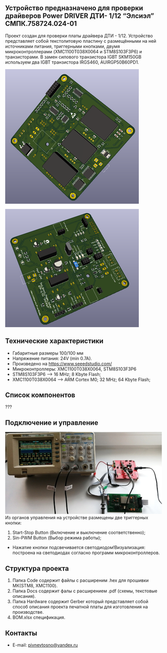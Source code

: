 
## Устройство предназначено для проверки драйверов Power DRIVER ДТИ- 1/12 “Элсиэл” СМПК.758724.024-01  

Проект создан для проверки платы драйвера ДТИ - 1/12. Устройство представляет собой текстолитовую пластину с размещёнными на ней источниками питания, триггерными кнопками, двумя микроконтроллерами (XMC1100T038X0064 и STM8S103F3P6) и транзисторами. В замен силового транзистора IGBT SKM150GB используем два  IGBT транзистора IRGS460, AUIRGP50B60PD1.  

![alt-текст](https://github.com/PivnevNikolay/Electric-drive-and-power-electronics/blob/master/DRIVER_DTI_1_12/foto/001.jpg "bot")  

![alt-текст](https://github.com/PivnevNikolay/Electric-drive-and-power-electronics/blob/master/DRIVER_DTI_1_12/foto/002.jpg "top")  

## Технические характеристики

+ Габаритные размеры 100/100 мм
+ Напряжение питания: 24V (min 0.7A).
+ Произведено на https://www.seeedstudio.com/ 
+ Микроконтроллеры: XMC1100T038X0064, STM8S103F3P6
+ STM8S103F3P6 --> 16 MHz; 8 Kbyte Flash;
+ XMC1100T038X0064 -->  ARM Cortex M0; 32 MHz; 64 Kbyte Flash;

## Список компонентов  
???
## Подключение и управление  
![alt-текст](https://github.com/PivnevNikolay/Electric-drive-and-power-electronics/blob/master/DRIVER_DTI_1_12/foto/004.jpg "bot")  
Из органов управления на устройстве размещены две триггерных кнопки:
1. Start-Stop Button (Включение и выключение соответственно); 
2. Sin-PWM Button (Выбор режима работы);
+ Нажатие кнопки подсвечивается светодиодом!Визуализация: построена на светодиодах согласно программ микроконтроллеров.
## Структура проекта  
1. Папка Code содержит файлы с расширеним .hex для прошивки МК(STM8, XMC1100).
2. Папка Docs содержит фалы с расширением .pdf (схемы, текстовые описания).
3. Папка Hardware содержит Gerber который представляет собой способ описания проекта печатной платы для изготовления на производстве.
4. BOM.xlsx спецификация.
## Контакты  
+ E-mail: pivnevtosno@yandex.ru  
